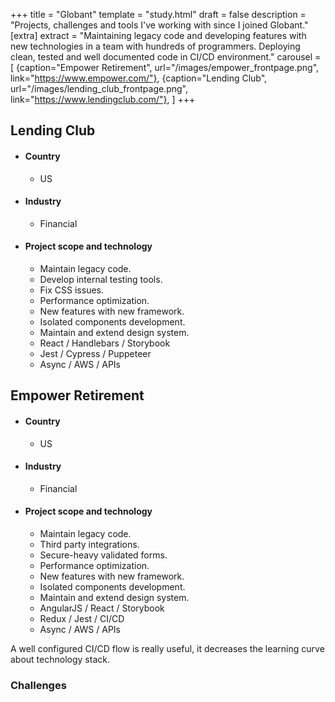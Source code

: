 +++
title = "Globant"
template = "study.html"
draft = false
description = "Projects, challenges and tools I've working with since I joined Globant."
[extra]
extract = "Maintaining legacy code and developing features with new technologies in a team with hundreds of programmers. Deploying clean, tested and well documented code in CI/CD environment."
carousel = [
{caption="Empower Retirement", url="/images/empower_frontpage.png", link="https://www.empower.com/"},
{caption="Lending Club", url="/images/lending_club_frontpage.png", link="https://www.lendingclub.com/"},
]
+++
  <div class="project__summary">
    <div class="project__summary-project">
        <h2>Lending Club</h2>
        <ul class="project__summary-list bullets">
            <li class="project__summary-item no-bullet">
                <h4>Country</h4>
                <ul class="project__summary-details">
                    <li>US</li>
                </ul>
            </li>
            <li class="project__summary-item no-bullet">
                <h4>Industry</h4>
                <ul class="project__summary-details">
                    <li>Financial</li>
                </ul>
            </li>
            <li class="project__summary-item no-bullet">
              <h4>Project scope and technology</h4>
              <ul class="project_summary-details">
                <li>Maintain legacy code.</li>
                <li>Develop internal testing tools.</li>
                <li>Fix CSS issues.</li>
                <li>Performance optimization.</li>
                <li>New features with new framework.</li>
                <li>Isolated components development.</li>
                <li>Maintain and extend design system.</li>
                <li>React / Handlebars / Storybook </li>
                <li>Jest / Cypress / Puppeteer</li>
                <li>Async / AWS / APIs </li>
              </ul>
            </li>
        </ul>
    </div>
    <div class="project__summary-project">
        <h2>Empower Retirement</h2>
        <ul class="project__summary-list bullets">
            <li class="project__summary-item no-bullet">
                <h4>Country</h4>
                <ul class="project__summary-details">
                    <li>US</li>
                </ul>
            </li>
            <li class="project__summary-item no-bullet">
                <h4>Industry</h4>
                <ul class="project__summary-details">
                    <li>Financial</li>
                </ul>
            </li>
            <li class="project__summary-item no-bullet">
              <h4>Project scope and technology</h4>
              <ul class="project_summary-details">
                <li>Maintain legacy code.</li>
                <li>Third party integrations.</li>
                <li>Secure-heavy validated forms.</li>
                <li>Performance optimization.</li>
                <li>New features with new framework.</li>
                <li>Isolated components development.</li>
                <li>Maintain and extend design system.</li>
                <li>AngularJS / React / Storybook </li>
                <li>Redux / Jest / CI/CD</li>
                <li>Async / AWS / APIs </li>
              </ul>
            </li>
        </ul>
    </div>
  </div>
<div class="study__extract bordered">
    <p>A well configured CI/CD flow is really useful, it decreases the learning curve about technology stack.</p>
</div>
<div class="project__challenge">
    <h3>Challenges</h3>
    <div class="project__challenge-body">
    </div>
</div>